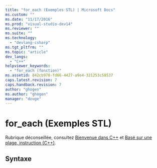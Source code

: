 ```yaml
---
title: "for_each (Exemples STL) | Microsoft Docs"
ms.custom: ""
ms.date: "11/17/2016"
ms.prod: "visual-studio-dev14"
ms.reviewer: ""
ms.suite: ""
ms.technology: 
  - "devlang-csharp"
ms.tgt_pltfrm: ""
ms.topic: "article"
dev_langs: 
  - "C++"
helpviewer_keywords: 
  - "for_each (fonction)"
ms.assetid: 842cb970-fd66-4427-a9e4-321253c58537
caps.latest.revision: 7
caps.handback.revision: 7
author: "ghogen"
ms.author: "ghogen"
manager: "douge"
---
```

# for_each (Exemples STL)
Rubrique déconseillée, consultez [Bienvenue dans C\+\+](/visual-cpp/cpp/welcome-back-to-cpp-modern-cpp) et [Basé sur une plage, instruction \(C\+\+\)](/visual-cpp/cpp/range-based-for-statement-cpp).  
  
## Syntaxe